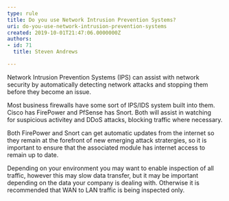 ```yaml
---
type: rule
title: Do you use Network Intrusion Prevention Systems?
uri: do-you-use-network-intrusion-prevention-systems
created: 2019-10-01T21:47:06.0000000Z
authors:
- id: 71
  title: Steven Andrews

---
```




<span class='intro'> Network Intrusion Prevention Systems (IPS) can assist with network security by automatically detecting network attacks and stopping them before they become an issue.<br> </span>

<p>​​Most business firewalls have some sort of IPS/IDS system built into them. Cisco has FirePower and&#160;PfSense has Snort​. Both will assist in watching for&#160;suspicious activitey and DDoS attacks, blocking traffic where necessary.</p><p>Both FirePower and Snort ​can get automatic updates from the internet so they remain at the forefront of new emerging attack stratergies, so it is important to ensure that the associated module has internet access to remain&#160;up to date​​.<br></p><p>​Depending on your environment you may want to enable inspection of all traffic, however this may slow data transfer, but it may be important depending on the data your company is dealing with. Otherwise it is recommended that WAN to LAN traffic is being inspected only.<br><br></p><p><br></p>


